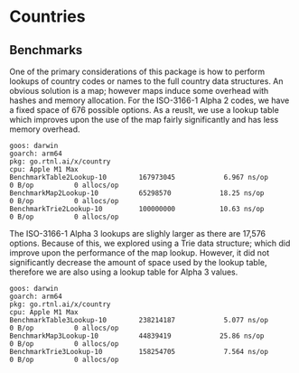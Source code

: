 # Countries


## Benchmarks

One of the primary considerations of this package is how to perform lookups of country codes or names to the full country data structures. An obvious solution is a map; however maps induce some overhead with hashes and memory allocation. For the ISO-3166-1 Alpha 2 codes, we have a fixed space of 676 possible options. As a reuslt, we use a lookup table which improves upon the use of the map fairly significantly and has less memory overhead.

```
goos: darwin
goarch: arm64
pkg: go.rtnl.ai/x/country
cpu: Apple M1 Max
BenchmarkTable2Lookup-10    	167973045	         6.967 ns/op	       0 B/op	       0 allocs/op
BenchmarkMap2Lookup-10      	65298570	        18.25 ns/op	       0 B/op	       0 allocs/op
BenchmarkTrie2Lookup-10     	100000000	        10.63 ns/op	       0 B/op	       0 allocs/op
```

The ISO-3166-1 Alpha 3 lookups are slighly larger as there are 17,576 options. Because of this, we explored using a Trie data structure; which did improve upon the performance of the map lookup. However, it did not significantly decrease the amount of space used by the lookup table, therefore we are also using a lookup table for Alpha 3 values.

```
goos: darwin
goarch: arm64
pkg: go.rtnl.ai/x/country
cpu: Apple M1 Max
BenchmarkTable3Lookup-10    	238214187	         5.077 ns/op	       0 B/op	       0 allocs/op
BenchmarkMap3Lookup-10      	44839419	        25.86 ns/op	       0 B/op	       0 allocs/op
BenchmarkTrie3Lookup-10     	158254705	         7.564 ns/op	       0 B/op	       0 allocs/op
```

